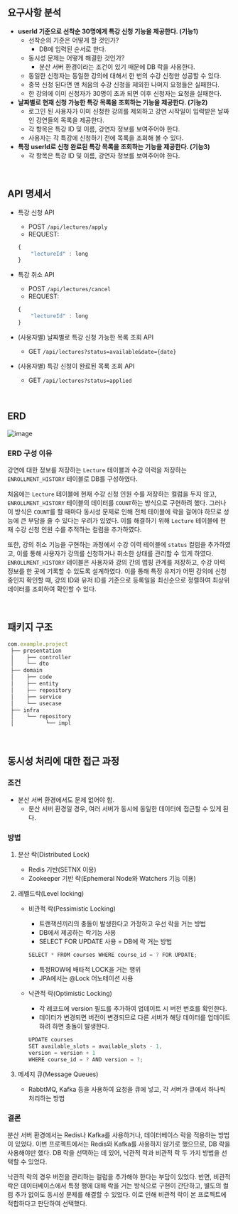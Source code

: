 ## 요구사항 분석

- **userId 기준으로 선착순 30명에게 특강 신청 기능을 제공한다. (기능1)**
    - 선착순의 기준은 어떻게 할 것인가?
        - DB에 입력된 순서로 한다.
    - 동시성 문제는 어떻게 해결한 것인가?
        - 분산 서버 환경이라는 조건이 있기 때문에 DB 락을 사용한다.
    - 동일한 신청자는 동일한 강의에 대해서 한 번의 수강 신청만 성공할 수 있다.
    - 중복 신청 된다면 맨 처음의 수강 신청을 제외한 나머지 요청들은 실패한다.
    - 한 강의에 이미 신청자가 30명이 초과 되면 이후 신청자는 요청을 실패한다.
- **날짜별로 현재 신청 가능한 특강 목록을 조회하는 기능을 제공한다. (기능2)**
    - 로그인 된 사용자가 이미 신청한 강의를 제외하고 강연 시작일이 입력받은 날짜인 강연들의 목록을 제공한다.
    - 각 항목은 특강 ID 및 이름, 강연자 정보를 보여주어야 한다.
    - 사용자는 각 특강에 신청하기 전에 목록을 조회해 볼 수 있다.
- **특정 userId로 신청 완료된 특강 목록을 조회하는 기능을 제공한다. (기능3)**
    - 각 항목은 특강 ID 및 이름, 강연자 정보를 보여주어야 한다.

<br>

## API 명세서

- 특강 신청 API
    - POST `/api/lectures/apply`
    - REQUEST:
    
    ```jsx
    {
    	"lectureId" : long
    }
    ```
    

- 특강 취소 API
    - POST `/api/lectures/cancel`
    - REQUEST:
    
    ```jsx
    {
    	"lectureId" : long
    }
    ```
    

- (사용자별) 날짜별로 특강 신청 가능한 목록 조회 API
    - GET `/api/lectures?status=available&date={date}`
    
- (사용자별) 특강 신청이 완료된 목록 조회 API
    - GET `/api/lectures?status=applied`

<br>

## ERD

![image](https://github.com/user-attachments/assets/57cde6e9-2600-4bd0-8146-e99731cbdac3)

### ERD 구성 이유

  강연에 대한 정보를 저장하는 `Lecture` 테이블과 수강 이력을 저장하는 `ENROLLMENT_HISTORY` 테이블로 DB를 구성하였다.

  처음에는 `Lecture` 테이블에 현재 수강 신청 인원 수를 저장하는 컬럼을 두지 않고, `ENROLLMENT_HISTORY` 테이블의 데이터를 `COUNT`하는 방식으로 구현하려 했다. 그러나 이 방식은 `COUNT`를 할 때마다 동시성 문제로 인해 전체 테이블에 락을 걸어야 하므로 성능에 큰 부담을 줄 수 있다는 우려가 있었다. 이를 해결하기 위해 `Lecture` 테이블에 현재 수강 신청 인원 수를 추적하는 컬럼을 추가하였다.

  또한, 강의 취소 기능을 구현하는 과정에서 수강 이력 테이블에 `status` 컬럼을 추가하였고, 이를 통해 사용자가 강의를 신청하거나 취소한 상태를 관리할 수 있게 하였다. `ENROLLMENT_HISTORY` 테이블은 사용자와 강의 간의 맵핑 관계를 저장하고, 수강 이력 정보를 한 곳에 기록할 수 있도록 설계하였다. 이를 통해 특정 유저가 어떤 강의에 신청 중인지 확인할 때, 강의 ID와 유저 ID를 기준으로 등록일을 최신순으로 정렬하여 최상위 데이터를 조회하여 확인할 수 있다.

<br>

## 패키지 구조

```jsx
com.example.project
 ├── presentation
 │    ├── controller
 │    └── dto
 ├── domain
 │    ├── code
 │    ├── entity
 │    ├── repository
 │    ├── service
 │    └── usecase
 ├── infra
 │    └── repository
 │          └── impl
```
<br>

## 동시성 처리에 대한 접근 과정

### 조건

- 분산 서버 환경에서도 문제 없어야 함.
    - 분산 서버 환경일 경우, 여러 서버가 동시에 동일한 데이터에 접근할 수 있게 된다.

### 방법

1. 분산 락(Distributed Lock)
    - Redis 기반(SETNX 이용)
    - Zookeeper 기반 락(Ephemeral Node와 Watchers 기능 이용)
2. 레벨드락(Level locking)
    - 비관적 락(Pessimistic Locking)
        - 트랜잭션끼리의 충돌이 발생한다고 가정하고 우선 락을 거는 방법
        - DB에서 제공하는 락기능 사용
        - SELECT FOR UPDATE 사용 = DB에 락 거는 방법
        
        ```jsx
        SELECT * FROM courses WHERE course_id = ? FOR UPDATE;
        ```
        
        - 특정ROW에 배타적 LOCK을 거는 행위
        - JPA에서는 @Lock 어노테이션 사용
    - 낙관적 락(Optimistic Locking)
        - 각 레코드에 version 필드를 추가하여 업데이트 시 버전 번호를 확인한다.
        - 데이터가 변경되면 버전이 변경되므로 다른 서버가 해당 데이터를 업데이트하려 하면 충돌이 발생한다.
        
        ```jsx
        UPDATE courses 
        SET available_slots = available_slots - 1, 
        version = version + 1 
        WHERE course_id = ? AND version = ?;
        ```
        
3. 메세지 큐(Message Queues)
    - RabbtMQ, Kafka 등을 사용하여 요청을 큐에 넣고, 각 서버가 큐에서 하나씩 처리하는 방법

### 결론

  분산 서버 환경에서는 Redis나 Kafka를 사용하거나, 데이터베이스 락을 적용하는 방법이 있었다. 이번 프로젝트에서는 Redis와 Kafka를 사용하지 않기로 했으므로, DB 락을 사용해야만 했다. DB 락을 선택하는 데 있어, 낙관적 락과 비관적 락 두 가지 방법을 선택할 수 있었다.

  낙관적 락의 경우 버전을 관리하는 컬럼을 추가해야 한다는 부담이 있었다. 반면, 비관적 락은 데이터베이스에서 특정 행에 대해 락을 거는 방식으로 구현이 간단하고, 별도의 컬럼 추가 없이도 동시성 문제를 해결할 수 있었다. 이로 인해 비관적 락이 본 프로젝트에 적합하다고 판단하여 선택했다.
